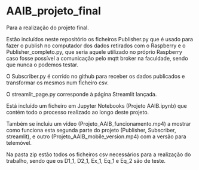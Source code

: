 # AAIB_projeto_final

Para a realização do projeto final.

Estão incluídos neste repositório os ficheiros Publisher.py que é usado para fazer o publish no computador dos dados retirados com o Raspberry e o Publisher_completo.py, que seria aquele utilizado no próprio Raspberry caso fosse possível a comunicação pelo mqtt broker na faculdade, sendo que nunca o podemos testar. 

O Subscriber.py é corrido no github para receber os dados publicados e transformar os mesmos num ficheiro csv.

O streamlit_page.py corresponde à página Streamlit lançada.

Está incluído um ficheiro em Jupyter Notebooks (Projeto AAIB.ipynb) que contém todo o processo realizado ao longo deste projeto.

Também se incluiu um vídeo (Projeto_AAIB_funcionamento.mp4) a mostrar como funciona esta segunda parte do projeto (Publisher, Subscriber, streamlit), e outro (Projeto_AAIB_mobile_version.mp4) com a versão para telemóvel.

Na pasta zip estão todos os ficheiros csv necessários para a realização do trabalho, sendo que os D1_1, D2_1, Ex_1, Eq_1 e Eq_2 são de teste.


